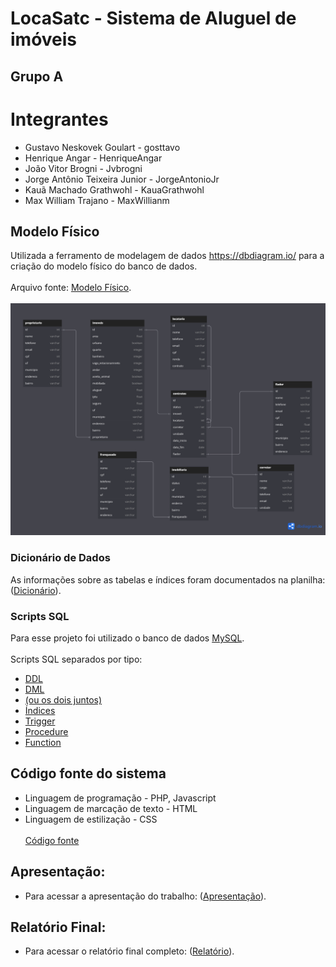 # LocaSatc - Sistema de Aluguel de imóveis

## Grupo A

# Integrantes
- Gustavo Neskovek Goulart - gosttavo
- Henrique Angar - HenriqueAngar
- João Vitor Brogni - Jvbrogni
- Jorge Antônio Teixeira Junior - JorgeAntonioJr
- Kauã Machado Grathwohl - KauaGrathwohl
- Max William Trajano - MaxWillianm

## Modelo Físico
Utilizada a ferramento de modelagem de dados https://dbdiagram.io/ para a criação do modelo físico do banco de dados.
<br></br>
Arquivo fonte: [Modelo Físico](https://dbdiagram.io/d/Copy-of-Untitled-Diagram-65727d3756d8064ca09e9d98).
<br></br>
<img src="https://github.com/KauaGrathwohl/LocaSatc/blob/main/modelo_fisico.png" />

### Dicionário de Dados
As informações sobre as tabelas e índices foram documentados na planilha: ([Dicionário](https://docs.google.com/spreadsheets/d/1vl9dsW2ceU4IAK8tLs6tf-4GHPYdwFXefB6Mn9WZflU/edit?usp=sharing)).

### Scripts SQL
Para esse projeto foi utilizado o banco de dados [MySQL](https://www.mysql.com/).
<br></br>
Scripts SQL separados por tipo:
- [DDL](https://github.com/KauaGrathwohl/LocaSatc/blob/main/scripts/DDL.sql)
- [DML](https://github.com/KauaGrathwohl/LocaSatc/blob/main/scripts/DML.sql)
- [(ou os dois juntos)](https://github.com/KauaGrathwohl/LocaSatc/blob/main/scripts/locasatc.sql)
- [Índices](https://github.com/KauaGrathwohl/LocaSatc/blob/main/scripts/indices.sql)
- [Trigger](https://github.com/KauaGrathwohl/LocaSatc/blob/main/scripts/trigger.sql)
- [Procedure](https://github.com/KauaGrathwohl/LocaSatc/blob/main/scripts/procedure.sql)
- [Function](https://github.com/KauaGrathwohl/LocaSatc/blob/main/scripts/function.sql)

## Código fonte do sistema
- Linguagem de programação - PHP, Javascript
- Linguagem de marcação de texto - HTML
- Linguagem de estilização - CSS
<br></br>
[Código fonte](https://github.com/KauaGrathwohl/LocaSatc/tree/main/frontend-backend)

## Apresentação:
- Para acessar a apresentação do trabalho: ([Apresentação](https://www.canva.com/design/DAF1HvnJg9Q/yDcqhBBDRhNuoZ3HeRukhQ/edit?utm_content=DAF1HvnJg9Q&utm_campaign=designshare&utm_medium=link2&utm_source=sharebutton)).

## Relatório Final:
- Para acessar o relatório final completo: ([Relatório](https://docs.google.com/document/d/1nmbD9Q9NmPF4fGmVmGbiF0tAoyFj2qBqw_kNJwaNAa0/edit?usp=sharing)).

